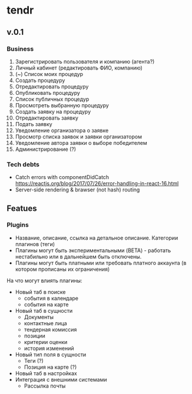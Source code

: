 # tendr

## v.0.1

### Business

1. Зарегистрировать пользователя и компанию (агента?)
1. Личный кабинет (редактировать ФИО, компанию)
1. (~) Cписок моих процедур
1. Создать процедуру
1. Отредактировать процедуру
1. Опубликовать процедуру
1. Cписок публичных процедур
1. Просмотреть выбранную процедуру
1. Создать заявку на процедуру
1. Отредактировать заявку
1. Подать заявку
1. Уведомление организатора о заявке
1. Просмотр списка заявок и заявки организатором
1. Уведомление автора заявки о выборе победителем
1. Администрирование (?)


### Tech debts

* Catch errors with componentDidCatch https://reactjs.org/blog/2017/07/26/error-handling-in-react-16.html
* Server-side rendering & brawser (not hash) routing 

## Featues

### Plugins

* Название, описание, ссылка на детальное описание. Категории плагинов (теги)
* Плагины могут быть экспериментальными (BETA) - работать нестабильно или в дальнейшем быть отключены.
* Плагины могут быть платными или требовать платного аккаунта (в котором прописаны их ограничения)

На что могут влиять плагины:

* Новый таб в поиске
    - события в календаре
    - события на карте
* Новый таб в сущности
    - Документы
    - контактные лица
    - тендерная комиссия
    - позиции
    - критерии оценки
    - история изменений
* Новый тип поля в сущности
    - Теги (?)
    - Позиция на карте (?)
* Новый таб в настройках
* Интеграция с внешними системами
    - Рассылка почты